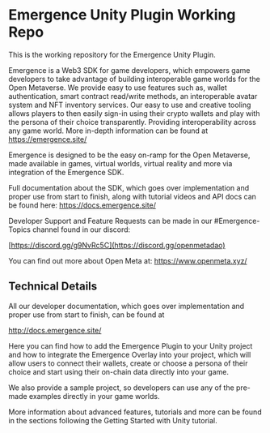 # Emergence Unity Plugin Working Repo

This is the working repository for the Emergence Unity Plugin.

Emergence is a Web3 SDK for game developers, which empowers game developers to take advantage of building interoperable game worlds for the Open Metaverse. We provide easy to use features such as, wallet authentication, smart contract read/write methods, an interoperable avatar system and NFT inventory services. Our easy to use and creative tooling allows players to then easily sign-in using their crypto wallets and play with the persona of their choice transparently. Providing interoperability across any game world. More in-depth information can be found at https://emergence.site/

Emergence is designed to be the easy on-ramp for the Open Metaverse, made available in games, virtual worlds, virtual reality and more via integration of the Emergence SDK.

Full documentation about the SDK, which goes over implementation and proper use from start to finish, along with tutorial videos and API docs can be found here: https://docs.emergence.site/

Developer Support and Feature Requests can be made in our #Emergence-Topics channel found in our discord:

[https://discord.gg/g9NvRc5C](https://discord.gg/openmetadao)

You can find out more about Open Meta at: https://www.openmeta.xyz/

## Technical Details

All our developer documentation, which goes over implementation and proper use from start to finish, can be found at

http://docs.emergence.site/

Here you can find how to add the Emergence Plugin to your Unity project and how to integrate the Emergence Overlay into your project, which will allow users to connect their wallets, create or choose a persona of their choice and start using their on-chain data directly into your game.

We also provide a sample project, so developers can use any of the pre-made examples directly in your game worlds.

More information about advanced features, tutorials and more can be found in the sections following the Getting Started with Unity tutorial.
